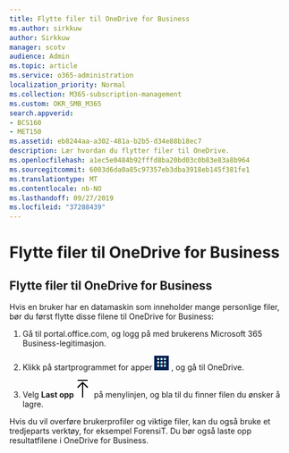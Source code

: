 ```yaml
---
title: Flytte filer til OneDrive for Business
ms.author: sirkkuw
author: Sirkkuw
manager: scotv
audience: Admin
ms.topic: article
ms.service: o365-administration
localization_priority: Normal
ms.collection: M365-subscription-management
ms.custom: OKR_SMB_M365
search.appverid:
- BCS160
- MET150
ms.assetid: eb8244aa-a302-481a-b2b5-d34e88b18ec7
description: Lær hvordan du flytter filer til OneDrive.
ms.openlocfilehash: a1ec5e0484b92fffd8ba20bd03c0b83e83a8b964
ms.sourcegitcommit: 6003d6da0a85c97357eb3dba3918eb145f381fe1
ms.translationtype: MT
ms.contentlocale: nb-NO
ms.lasthandoff: 09/27/2019
ms.locfileid: "37288439"
---
```

# <a name="move-files-to-onedrive-for-business"></a>Flytte filer til OneDrive for Business

## <a name="move-files-to-onedrive-for-business"></a>Flytte filer til OneDrive for Business

Hvis en bruker har en datamaskin som inneholder mange personlige filer, bør du først flytte disse filene til OneDrive for Business:
  
1. Gå til portal.office.com, og logg på med brukerens Microsoft 365 Business-legitimasjon.
    
2. Klikk på startprogrammet for apper ![The app launcher icon in Office 365](media/7502f4ec-3c9a-435d-a7b4-b9cda85189a7.png) , og gå til OneDrive. 
    
3. Velg **Last opp**![Upload](media/d9b963b8-10af-42e2-953d-360301b83d3c.png) på menylinjen, og bla til du finner filen du ønsker å lagre. 
    
Hvis du vil overføre brukerprofiler og viktige filer, kan du også bruke et tredjeparts verktøy, for eksempel ForensiT. Du bør også laste opp resultatfilene i OneDrive for Business.
  
